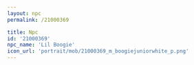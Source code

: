 ```yaml
---
layout: npc
permalink: /21000369

title: Npc
id: '21000369'
npc_name: 'Lil Boogie'
icon_url: 'portrait/mob/21000369_m_boogiejuniorwhite_p.png'
---
```

